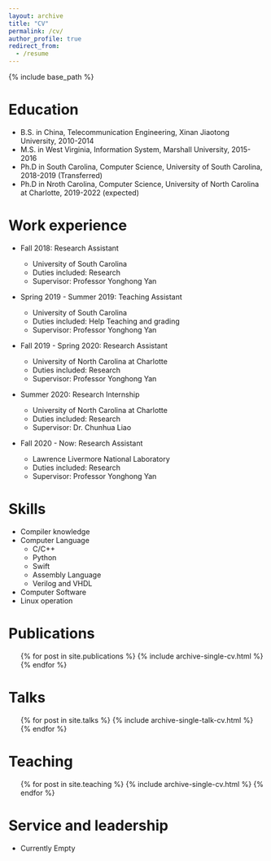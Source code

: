 ```yaml
---
layout: archive
title: "CV"
permalink: /cv/
author_profile: true
redirect_from:
  - /resume
---
```


{% include base_path %}

Education
======
* B.S. in China, Telecommunication Engineering, Xinan Jiaotong University, 2010-2014
* M.S. in West Virginia, Information System, Marshall University, 2015-2016
* Ph.D in South Carolina, Computer Science, University of South Carolina, 2018-2019 (Transferred)
* Ph.D in Nroth Carolina, Computer Science, University of North Carolina at Charlotte, 2019-2022 (expected)

Work experience
======  
* Fall 2018: Research Assistant
  * University of South Carolina
  * Duties included: Research
  * Supervisor: Professor Yonghong Yan

* Spring 2019 - Summer 2019: Teaching Assistant
  * University of South Carolina
  * Duties included: Help Teaching and grading
  * Supervisor: Professor Yonghong Yan
  
* Fall 2019 - Spring 2020: Research Assistant
  * University of North Carolina at Charlotte
  * Duties included: Research
  * Supervisor: Professor Yonghong Yan
  
* Summer 2020: Research Internship
  * University of North Carolina at Charlotte
  * Duties included: Research
  * Supervisor: Dr. Chunhua Liao
  
* Fall 2020 - Now: Research Assistant
  * Lawrence Livermore National Laboratory
  * Duties included: Research
  * Supervisor: Professor Yonghong Yan
  
Skills
======
* Compiler knowledge
* Computer Language
  * C/C++
  * Python
  * Swift
  * Assembly Language
  * Verilog and VHDL
* Computer Software
* Linux operation

Publications
======
  <ul>{% for post in site.publications %}
    {% include archive-single-cv.html %}
  {% endfor %}</ul>
  
Talks
======
  <ul>{% for post in site.talks %}
    {% include archive-single-talk-cv.html %}
  {% endfor %}</ul>
  
Teaching
======
  <ul>{% for post in site.teaching %}
    {% include archive-single-cv.html %}
  {% endfor %}</ul>
  
Service and leadership
======
* Currently Empty
